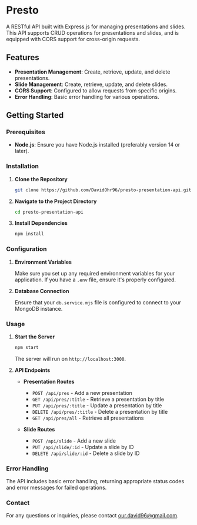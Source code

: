 # Presto

A RESTful API built with Express.js for managing presentations and slides. This API supports CRUD operations for presentations and slides, and is equipped with CORS support for cross-origin requests.

## Features

- **Presentation Management**: Create, retrieve, update, and delete presentations.
- **Slide Management**: Create, retrieve, update, and delete slides.
- **CORS Support**: Configured to allow requests from specific origins.
- **Error Handling**: Basic error handling for various operations.

## Getting Started

### Prerequisites

- **Node.js**: Ensure you have Node.js installed (preferably version 14 or later).

### Installation

1. **Clone the Repository**

   ```bash
   git clone https://github.com/DavidOhr96/presto-presentation-api.git
   ```

2. **Navigate to the Project Directory**

   ```bash
   cd presto-presentation-api
   ```

3. **Install Dependencies**

   ```bash
   npm install
   ```

### Configuration

1. **Environment Variables**

   Make sure you set up any required environment variables for your application. If you have a `.env` file, ensure it's properly configured.

2. **Database Connection**

   Ensure that your `db.service.mjs` file is configured to connect to your MongoDB instance.

### Usage

1. **Start the Server**

   ```bash
   npm start
   ```

   The server will run on `http://localhost:3000`.

2. **API Endpoints**

   - **Presentation Routes**
     - `POST /api/pres` - Add a new presentation
     - `GET /api/pres/:title` - Retrieve a presentation by title
     - `PUT /api/pres/:title` - Update a presentation by title
     - `DELETE /api/pres/:title` - Delete a presentation by title
     - `GET /api/pres/all` - Retrieve all presentations

   - **Slide Routes**
     - `POST /api/slide` - Add a new slide
     - `PUT /api/slide/:id` - Update a slide by ID
     - `DELETE /api/slide/:id` - Delete a slide by ID

### Error Handling

The API includes basic error handling, returning appropriate status codes and error messages for failed operations.



### Contact

For any questions or inquiries, please contact [our.david96@gmail.com](mailto:our.david96@gmail.com).

